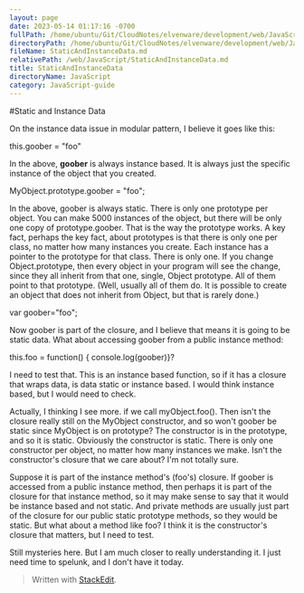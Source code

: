 ```yaml
---
layout: page
date: 2023-05-14 01:17:16 -0700
fullPath: /home/ubuntu/Git/CloudNotes/elvenware/development/web/JavaScript/StaticAndInstanceData.md
directoryPath: /home/ubuntu/Git/CloudNotes/elvenware/development/web/JavaScript
fileName: StaticAndInstanceData.md
relativePath: /web/JavaScript/StaticAndInstanceData.md
title: StaticAndInstanceData
directoryName: JavaScript
category: JavaScript-guide
---
```


#Static and Instance Data

On the instance data issue in modular pattern, I believe it goes like this:

this.goober = "foo"

In the above, **goober** is always instance based. It is always just the specific instance of the object that you created. 

MyObject.prototype.goober = "foo";

In the above, goober is always static. There is only one prototype per object. You can make 5000 instances of the object, but there will be only one copy of prototype.goober. That is the way the prototype works. A key fact, perhaps the key fact, about prototypes is that there is only one per class, no matter how many instances you create. Each instance has a pointer to the prototype for that class. There is only one. If you change Object.prototype, then every object in your program will see the change, since they all inherit from that one, single, Object prototype. All of them point to that prototype. (Well, usually all of them do. It is possible to create an object that does not inherit from Object, but that is rarely done.)

var goober="foo";

Now goober is part of the closure, and I believe that means it is going to be static data. What about accessing goober from a public instance method:

 this.foo = function() { console.log(goober)}? 

I need to test that. This is an instance based function, so if it has a closure that wraps data, is data static or instance based. I would think instance based, but I would need to check.

Actually, I thinking I see more. if we call myObject.foo(). Then isn't the closure really still on the MyObject constructor, and so won't goober be static since MyObject is on prototype? The constructor is in the prototype, and so it is static. Obviously the constructor is static. There is only one constructor per object, no matter how many instances we make. Isn't the constructor's closure that we care about? I'm not totally sure.

Suppose it is part of the instance method's (foo's) closure. If goober is accessed from a public instance method, then perhaps it is part of the closure for that instance method, so it may make sense to say that it would be instance based and not static. And private methods are usually just part of the closure for our public static prototype methods, so they would be static. But what about a method like foo? I think it is the constructor's closure that matters, but I need to test.

Still mysteries here. But I am much closer to really understanding it. I just need time to spelunk, and I don't have it today.


> Written with [StackEdit](https://stackedit.io/).
